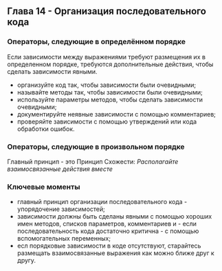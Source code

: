 ## Глава 14 - Организация последовательного кода
### Операторы, следующие в определённом порядке
Если зависимости между выражениями требуют размещения их в определенном порядке, требуются дополнительные действия, чтобы сделать зависимости явными.
- организуйте код так, чтобы зависимости были очевидными;
- называйте методы так, чтобы зависимости были очевидными;
- используйте параметры методов, чтобы сделать зависимости очевидными;
- документируйте неявные зависимости с помощью комментариев;
- проверяйте зависимости с помощью утверждений или кода обработки ошибок.
### Операторы, следующие в произвольном порядке
Главный принцип - это Принцип Схожести: _Располагайте взаимосвязанные действия вместе_
### Ключевые моменты
- главный принцип организации последовательного кода - упорядочение зависимостей;
- зависимости должны быть сделаны явными с помощью хороших имен методов, списков параметров, комментариев и - если последовательность кода достаточно критична - с помощью вспомогательных переменных;
- есл порядковые зависимости в коде отсутствуют, старайтесь размещать взаимосвязанные выражения как можно ближе друг к другу.
